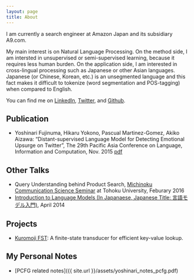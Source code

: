 ```yaml
---
layout: page
title: About
---
```


I am currently a search engineer at Amazon Japan and its subsidiary A9.com.

My main interest is on Natural Language Processing. On the method side, I am intersted in unsupervised or semi-supervised learning, because it requires less human burden. On the application side, I am interested in cross-lingual processing such as Japanese or other Asian languages. Japanese (or Chinese, Korean, etc.) is an unsegmented language and this fact makes it difficult to tokenize (word segmentation and POS-tagging) when compared to English. 

You can find me on [LinkedIn](https://jp.linkedin.com/in/yoshinari-fujinuma-4b612959), [Twitter](https://twitter.com/akkikiki), and [Github](https://github.com/akkikiki).

## Publication
* Yoshinari Fujinuma, Hikaru Yokono, Pascual Martinez-Gomez, Akiko Aizawa: “Distant-supervised Language Model for Detecting Emotional Upsurge on Twitter”, The 29th Pacific Asia Conference on Language, Information and Computation, Nov. 2015 [pdf](http://aclweb.org/anthology/Y/Y15/Y15-1056.pdf)

## Other Talks
* Query Understanding behind Product Search, [Michinoku Communication Science Seminar](http://www.cl.ecei.tohoku.ac.jp/index.php?MiCS) at Tohoku University, Feburary 2016
* [Introduction to Language Models (In Japanaese, Japanese Title: 言語モデル入門)](http://www.slideshare.net/yoshinarifujinuma/04-12-labmeetingforpublic), April 2014

## Projects
* [Kuromoji FST](https://github.com/atilika/fst): A finite-state transducer for efficient key-value lookup.

## My Personal Notes
* [PCFG related notes]({{ site.url }}/assets/yoshinari_notes_pcfg.pdf)
